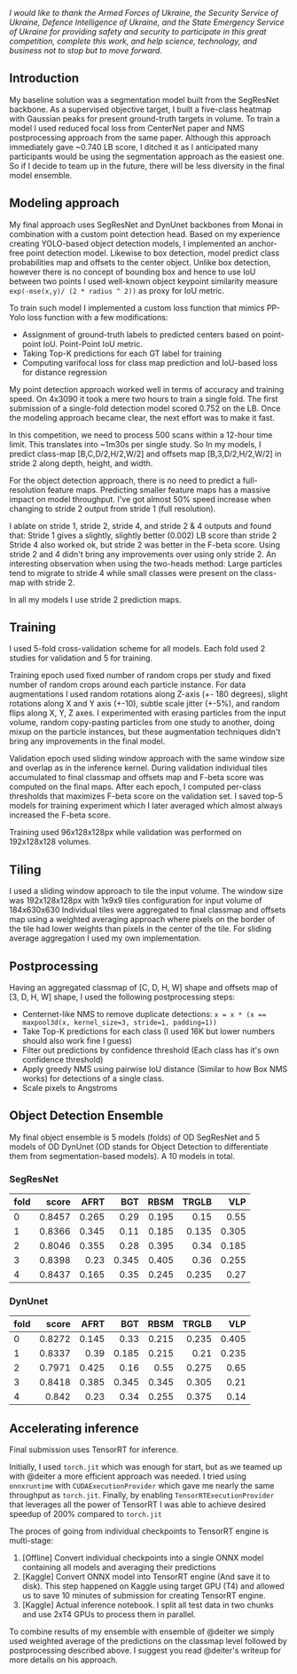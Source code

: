
_I would like to thank the Armed Forces of Ukraine, the Security Service of Ukraine, Defence Intelligence of Ukraine, and the State Emergency Service of Ukraine for providing safety and security to participate in this great competition, complete this work, and help science, technology, and business not to stop but to move forward._

## Introduction

My baseline solution was a segmentation model built from the SegResNet backbone. 
As a supervised objective target, I built a five-class heatmap with Gaussian peaks for present ground-truth targets in volume. 
To train a model I used reduced focal loss from CenterNet paper and NMS postprocessing approach from the same paper. 
Although this approach immediately gave ~0.740 LB score, I ditched it as I anticipated many participants would be using the segmentation approach as the easiest one. 
So if I decide to team up in the future, there will be less diversity in the final model ensemble.

## Modeling approach 

My final approach uses SegResNet and DynUnet backbones from Monai in combination with a custom point detection head. 
Based on my experience creating YOLO-based object detection models, I implemented an anchor-free point detection model. 
Likewise to box detection, model predict class probabilities map and offsets to the center object. 
Unlike box detection, however there is no concept of bounding box and hence to use IoU between two points I used well-known object keypoint 
similarity measure `exp(-mse(x,y)/ (2 * radius ^ 2))` as proxy for IoU metric.

To train such model I implemented a custom loss function that mimics PP-Yolo loss function with a few modifications:
* Assignment of ground-truth labels to predicted centers based on point-point IoU. Point-Point IoU metric.
* Taking Top-K predictions for each GT label for training
* Computing varifocal loss for class map prediction and IoU-based loss for distance regression

My point detection approach worked well in terms of accuracy and training speed. On 4x3090 it took a mere two hours to train a single fold. The first submission of a single-fold detection model scored 0.752 on the LB. Once the modeling approach became clear, the next effort was to make it fast.

In this competition, we need to process 500 scans within a 12-hour time limit.  This translates into ~1m30s per single study. So 
In my models, I predict class-map [B,C,D/2,H/2,W/2] and offsets map [B,3,D/2,H/2,W/2] in stride 2 along depth, height, and width. 

For the object detection approach, there is no need to predict a full-resolution feature maps. Predicting smaller feature maps has a massive impact on model throughput. I've got almost 50% speed increase when changing to stride 2 output from stride 1 (full resolution).

I ablate on stride 1, stride 2, stride 4, and stride 2 & 4 outputs and found that:
Stride 1 gives a slightly, slightly better (0.002) LB  score than stride 2
Stride 4 also worked ok, but stride 2 was better in the F-beta score.
Using stride 2 and 4 didn't bring any improvements over using only stride 2. An interesting observation when using the two-heads method: Large particles tend to migrate to stride 4 while small classes were present on the class-map with stride 2.

In all my models I use stride 2 prediction maps.

## Training

I used 5-fold cross-validation scheme for all models. Each fold used 2 studies for validation and 5 for training.

Training epoch used fixed number of random crops per study and fixed number of random crops around each particle instance.
For data augmentations I used random rotations along Z-axis (+- 180 degrees), slight rotations along X and Y axis (+-10), subtle scale jitter (+-5%), and random flips along X, Y, Z axes.
I experimented with erasing particles from the input volume, random copy-pasting particles from one study to another, doing
mixup on the particle instances, but these augmentation techniques didn't bring any improvements in the final model. 

Validation epoch used sliding window approach with the same window size and overlap as in the inference kernel. 
During validation individual tiles accumulated to final classmap and offsets map and F-beta score was computed on the final maps.
After each epoch, I computed per-class thresholds that maximizes F-beta score on the validation set.
I saved top-5 models for training experiment which I later averaged which almost always increased the F-beta score.

Training used 96x128x128px while validation was performed on 192x128x128 volumes.

## Tiling

I used a sliding window approach to tile the input volume. The window size was 192x128x128px with 1x9x9 tiles configuration for input volume of 184x630x630
Individual tiles were aggregated to final classmap and offsets map using a weighted averaging approach where pixels on the border of the tile had lower weights than pixels in the center of the tile.
For sliding average aggregation I used my own implementation.

## Postprocessing

Having an aggregated classmap of [C, D, H, W] shape and offsets map of [3, D, H, W] shape, I used the following postprocessing steps:

- Centernet-like NMS to remove duplicate detections: `x = x * (x == maxpool3d(x, kernel_size=3, stride=1, padding=1))`
- Take Top-K predictions for each class (I used 16K but lower numbers should also work fine I guess)
- Filter out predictions by confidence threshold (Each class has it's own confidence threshold)
- Apply greedy NMS using pairwise IoU distance (Similar to how Box NMS works) for detections of a single class.
- Scale pixels to Angstroms


## Object Detection Ensemble

My final object ensemble is 5 models (folds) of OD SegResNet and 5 models of OD DynUnet (OD stands for Object Detection to differentiate them from segmentation-based models). 
A 10 models in total. 

### SegResNet

| fold         |    score |   AFRT |   BGT |   RBSM |   TRGLB |   VLP |
|:-------------|---------:|-------:|------:|-------:|--------:|------:|
| 0            | 0.8457   |  0.265 | 0.29  |  0.195 |   0.15  | 0.55  |
| 1            | 0.8366   |  0.345 | 0.11  |  0.185 |   0.135 | 0.305 |
| 2            | 0.8046   |  0.355 | 0.28  |  0.395 |   0.34  | 0.185 |
| 3            | 0.8398   |  0.23  | 0.345 |  0.405 |   0.36  | 0.255 |
| 4            | 0.8437   |  0.165 | 0.35  |  0.245 |   0.235 | 0.27  |

### DynUnet

| fold         |    score |   AFRT |   BGT |   RBSM |   TRGLB |   VLP |
|:-------------|---------:|-------:|------:|-------:|--------:|------:|
| 0            | 0.8272   |  0.145 | 0.33  |  0.215 |   0.235 | 0.405 |
| 1            | 0.8337   |  0.39  | 0.185 |  0.215 |   0.21  | 0.235 |
| 2            | 0.7971   |  0.425 | 0.16  |  0.55  |   0.275 | 0.65  |
| 3            | 0.8418   |  0.385 | 0.345 |  0.345 |   0.305 | 0.21  |
| 4            | 0.842    |  0.23  | 0.34  |  0.255 |   0.375 | 0.14  |


## Accelerating inference

Final submission uses TensorRT for inference.

Initially, I used `torch.jit` which was enough for start, but as we teamed up with @deiter a more efficient approach was needed.
I tried using `onnxruntime` with `CUDAExecutionProvider` which gave me nearly the same throughput as `torch.jit`.
Finally, by enabling `TensorRTExecutionProvider` that leverages all the power of TensorRT I was able to achieve desired speedup of 200% compared to `torch.jit`

The proces of going from individual checkpoints to TensorRT engine is multi-stage:

1. [Offline] Convert individual checkpoints into a single ONNX model containing all models and averaging their predictions
2. [Kaggle] Convert ONNX model into TensorRT engine (And save it to disk). This step happened on Kaggle using target GPU (T4) and allowed us to save 10 minutes of submission for creating TensorRT engine.
3. [Kaggle] Actual inference notebook. I split all test data in two chunks and use 2xT4 GPUs to process them in parallel.

To combine results of my ensemble with ensemble of @deiter we simply used weighted average of the predictions on the classmap level followed
by postprocessing described above. I suggest you read @deiter's writeup for more details on his approach.